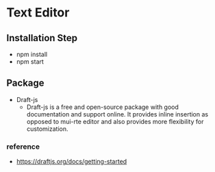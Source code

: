 # Text Editor

## Installation Step

- npm install
- npm start

## Package

- Draft-js
  - Draft-js is a free and open-source package with good documentation and support online. It provides inline insertion as opposed to mui-rte editor and also provides more flexibility for customization.

### reference

- https://draftjs.org/docs/getting-started
